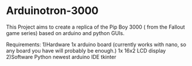# Arduinotron-3000
This Project aims to create a replica of the Pip Boy 3000 ( from the Fallout game series) based on arduino and python GUIs.

Requirements:
1)Hardware
1x arduino board (currently works with nano, so any board you have will probably be enough.)
1x 16x2 LCD display
2)Software
Python
newest arduino IDE
tkinter


